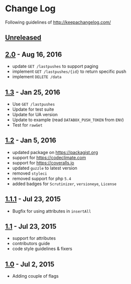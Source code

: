 # Change Log
Following guidelines of http://keepachangelog.com/

## [Unreleased]

## [2.0] - Aug 16, 2016
- update `GET /lastpushes` to support paging
- implement `GET /lastpushes/{id}` to return specific push
- implement `DELETE /data`

## [1.3] - Jan 25, 2016
- Use `GET /lastpushes`
- Update for test suite
- Update for UA version
- Update to example (read `DATABOX_PUSH_TOKEN` from `ENV`)
- Test for `rawGet`

## [1.2] - Jan 5, 2016
- updated package on https://packagist.org
- support for https://codeclimate.com
- support for https://coveralls.io
- updated `guzzle` to latest version
- removed `styleci`
- removed support for php `5.4`
- added badges for `Scrutinizer`, `versioneye`, `License`

## [1.1.1] - Jul 23, 2015
- Bugfix for using attributes in `insertAll`

## [1.1] - Jul 23, 2015
- support for attributes
- contributors guide
- code style guidelines & fixers

## [1.0] - Jul 2, 2015
- Adding couple of flags

[Unreleased]: https://github.com/databox/databox-php/compare/1.3...master
[2.0]: https://github.com/databox/databox-php/compare/1.2...2.0
[1.3]: https://github.com/databox/databox-php/compare/1.2...1.3
[1.2]: https://github.com/databox/databox-php/compare/1.1.1...1.2
[1.1.1]: https://github.com/databox/databox-php/compare/1.1...1.1.1
[1.1]: https://github.com/databox/databox-php/compare/1.0...1.1
[1.0]: https://github.com/databox/databox-php/tree/1.0
